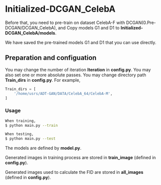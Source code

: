 # Initialized-DCGAN_CelebA

Before that, you need to pre-train on dataset CelebA-F with DCGAN(0.Pre-DCGAN/DCGAN_CelebA), and Copy models G1 and D1 to **Initialized-DCGAN_CelebA/models**. 

We have saved the pre-trained models G1 and D1 that you can use directly.


## Preparation and configuation

You may change the number of iteration  **Iteration** in **config.py**.
You may also set one or more absolute passes.
You may change directory path **Train_dirs** in **config.py**.
For example, 
```python
Train_dirs = [
    '/home/usrs/ADT-GAN/DATA/CelebA_64/CelebA-M',
]
```

### Usage

```bash
When training,
$ python main.py --train

When testing,
$ python main.py --test
```

The models are defined by **model.py**.

Generated images in training process are stored in **train_image** (defined in **config.py**).

Generated images used to calculate the FID are stored in **all_images** (defined in **config.py**).
